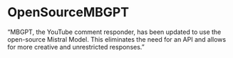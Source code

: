 # OpenSourceMBGPT
“MBGPT, the YouTube comment responder, has been updated to use the open-source Mistral Model. This eliminates the need for an API and allows for more creative and unrestricted responses.”
